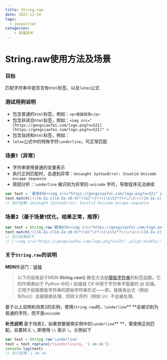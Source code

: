 ```yaml
---
title: String.raw 
date: 2023-12-24
tags:
  - javascript
categories:
	- 前端技术
---
```

# String.raw使用方法及场景
### 目标
匹配字符串中是否含有`html`标签、以及`latex`公式
### 测试用例说明

- 包含普通的`html`标签，例如：`<p>我是段落</p>`
- 包含非闭合`html`标签，例如：`<img src="[https://gengxiaofei.com/logo.png?v=521](https://gengxiaofei.com/logo.png?v=521)" >`
- 包含自闭和`html`标签，例如：`
`
- `letax`公式中的特殊字符`\underline`，可正常匹配
### 场景1（异常）

- 字符串使用普通的变量表示
- 执行正则匹配时，会遇到异常：`Uncaught SyntaxError: Invalid Unicode escape sequence`
- 原因分析：`\underline` 被识别为异常的 `unicode` 字符，导致程序无法继续
```javascript
var text = `要使856÷<img src="https://gengxiaofei.com/logo.png?v=521" style="vertical-align:middle;" alt="" width="18px" height="20px">7的商是两位数,<img src="https://gengxiaofei.com/logo.png?v=521" style="vertical-align:middle;" alt="" width="24px" height="20px">里最大可填 $$\underline{}$$ ．`;
text.match(/<([A-Za-z][A-Za-z0-9]*)\b[^>]*>([\s\S]*?)<\/\1>|<([A-Za-z][A-Za-z0-9]*)\b[^>]*\/?>/imgu)
// 执行结果：Uncaught SyntaxError: Invalid Unicode escape sequence

```
### 场景2（基于场景1优化，结果正常，推荐）
```javascript
var text = String.raw`要使856÷<img src="https://gengxiaofei.com/logo.png?v=521" style="vertical-align:middle;" alt="" width="18px" height="20px">7的商是两位数,<img src="https://gengxiaofei.com/logo.png?v=521" style="vertical-align:middle;" alt="" width="24px" height="20px">里最大可填 $$\underline{}$$ ．`;
text.match(/<([A-Za-z][A-Za-z0-9]*)\b[^>]*>([\s\S]*?)<\/\1>|<([A-Za-z][A-Za-z0-9]*)\b[^>]*\/?>/imgu)
// 执行结果如下
// ['<img src="https://gengxiaofei.com/logo.png?v=521" …align:middle;" alt="" width="18px" height="20px">', '<img src="https://gengxiaofei.com/logo.png?v=521" …align:middle;" alt="" width="24px" height="20px">']

```
### 关于`String.raw`的说明
**MDN**传送门：[链接](https://developer.mozilla.org/zh-CN/docs/Web/JavaScript/Reference/Global_Objects/String/raw)
> 以下内容来自于MDN
> **String.raw()** 静态方法是[模板字符串](https://developer.mozilla.org/zh-CN/docs/Web/JavaScript/Reference/Template_literals)的标签函数。它的作用类似于 Python 中的 r 前缀或 C# 中用于字符串字面量的 @ 前缀。它用于获取模板字符串的原始字符串形式——即，替换表达式（例如 ${foo}）会被替换处理，但转义序列（例如 \n）不会被处理。

基于以上说明和场景2的实例，使用`String.raw`时，`\underline`** **会被识别为普通的字符，而不是`unicode`

**补充说明**
基于场景2，如果想要替换实例中的`\underline`** **，需使用正则匹配，且要转义 `\`, 即使用 `\\`  表示 `\`，示例如下
```javascript
var text = String.raw`\underline`
text = text.replace(/\\underline/g, 'i am ok');
console.log(text)
// 执行结果：i am ok
```
